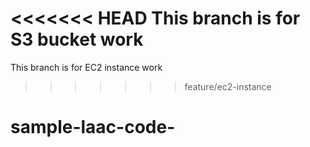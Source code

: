 <<<<<<< HEAD
This branch is for S3 bucket work
=======
This branch is for EC2 instance work
>>>>>>> feature/ec2-instance
# sample-laac-code-

